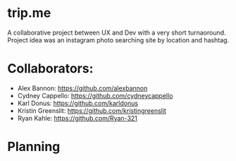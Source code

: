 # trip.me
A collaborative project between UX and Dev with a very short turnaoround. Project idea was an instagram photo searching site by location and hashtag.

# Collaborators:
- Alex Bannon: https://github.com/alexbannon
- Cydney Cappello: https://github.com/cydneycappello
- Karl Donus: https://github.com/karldonus
- Kristin Greenslit: https://github.com/kristingreenslit
- Ryan Kahle: https://github.com/Ryan-321

# Planning
